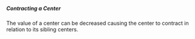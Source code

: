##### Contracting a Center
The value of a center can be decreased causing the center to contract in relation to its sibling centers. 